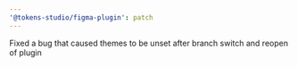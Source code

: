 ```yaml
---
'@tokens-studio/figma-plugin': patch
---
```


Fixed a bug that caused themes to be unset after branch switch and reopen of plugin
